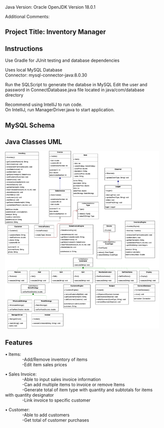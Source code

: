 
Java Version: Oracle OpenJDK Version 18.0.1

Additional Comments:

Project Title: Inventory Manager
--------------

Instructions
--------------
Use Gradle for JUnit testing and database dependencies

Uses local MySQL Database <br>
Connector: mysql-connector-java:8.0.30

Run the SQLScript to generate the databse in MySQL
Edit the user and password in ConnectDatabase.java file located in java/com/database directory

Recommend using IntelliJ to run code.<br>
On IntelliJ, run ManagerDriver.java to start application.


MySQL Schema<br>
--------------


Java Classes UML<br>
--------------
![Screenshot](imgs/InventoryManagerUML.png)

Features<br>
--------------
• Items: <br>
    &emsp;&emsp;&emsp;&emsp;-Add/Remove inventory of items <br>
    &emsp;&emsp;&emsp;&emsp;-Edit item sales prices <br>

• Sales Invoice: <br>
    &emsp;&emsp;&emsp;&emsp;-Able to input sales invoice information <br>
    &emsp;&emsp;&emsp;&emsp;-Can add multiple items to invoice or remove Items <br>
    &emsp;&emsp;&emsp;&emsp;-Generate total of item type with quantity and subtotals for items with quantity designator <br>
    &emsp;&emsp;&emsp;&emsp;-Link invoice to specific customer <br>

• Customer: <br>
    &emsp;&emsp;&emsp;&emsp;-Able to add customers <br>
    &emsp;&emsp;&emsp;&emsp;-Get total of customer purchases <br>


